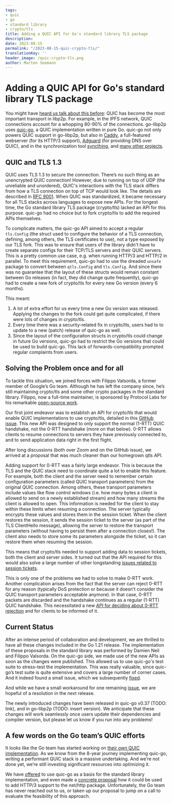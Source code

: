 ```yaml
---
tags:
- quic
- go
- standard library
- crypto/tls
title: Adding a QUIC API for Go's standard library TLS package
description:
date: 2023-08-15
permalink: "/2023-08-15-quic-crypto-tls/"
translationKey: ''
header_image: /quic-crypto-tls.png
author: Marten Seemann
---
```


# Adding a QUIC API for Go's standard library TLS package

You might have [heard us talk about this before](https://www.youtube.com/watch?v=aDHymXQJ4bs): QUIC has become the most important transport in libp2p. For example, in the IPFS network, QUIC connections account for a whopping 80-90% of the connections. go-libp2p uses [quic-go](https://github.com/quic-go/quic-go), a QUIC implementation written in pure Go. quic-go not only powers QUIC support in go-libp2p, but also in [Caddy](https://caddyserver.com/), a full-featured webserver (for its HTTP/3 support), [Adguard](https://github.com/AdguardTeam/AdGuardHome) (for providing DNS over QUIC), and in the synchronization tool [syncthing](https://github.com/syncthing/syncthing/), and [many other projects](https://github.com/quic-go/quic-go#projects-using-quic-go).

## QUIC and TLS 1.3

QUIC uses TLS 1.3 to secure the connection. There’s no such thing as an unencrypted QUIC connection! However, due to running on top of UDP (the unreliable and unordered), QUIC's interactions with the TLS stack differs from how a TLS connection on top of TCP would look like. The details are described in [RFC 9001](https://www.rfc-editor.org/rfc/rfc9001.html). When QUIC was standardized, it became necessary for all TLS stacks across languages to expose new APIs. For the longest time, the Go standard library TLS package (crypto/tls) lacked an API for this purpose. quic-go had no choice but to fork crypto/tls to add the required APIs themselves.

To complicate matters, the quic-go API aimed to accept a regular `tls.Config` (the struct used to configure the behavior of a TLS connection, defining, among others, the TLS certificates to use), not a type exposed by our TLS fork. This was to ensure that users of the library didn't have to create separate configs for their TCP/TLS servers and their QUIC servers. This is a pretty common use case, e.g. when running HTTP/3 and HTTP/2 in parallel. To meet this requirement, quic-go had to use the dreaded `unsafe` package to convert between `qtls.Config` and `tls.Config`. And since there was no guarantee that the layout of these structs would remain constant between Go releases (in fact, they did change quite frequently), quic-go had to create a new fork of crypto/tls for every new Go version (every 6 months).

This meant:

1. A lot of extra effort for us every time a new Go version was released. Applying the changes to the fork could get quite complicated, if there were lots of changes in crypto/tls.
2. Every time there was a security-related fix in crypto/tls, users had to to update to a new (patch) release of quic-go as well.
3. Since the layout of the configuraiton structs in crypto/tls could change in future Go versions, quic-go had to restrict the Go versions that could be used to build quic-go. This lack of forwards-compatibility prompted regular complaints from users.

## Solving the Problem once and for all

To tackle this situation, we joined forces with Filippo Valsorda, a former member of Google’s Go team. Although he has left the company since, he’s still maintaining crypto/tls and some other crypto packages in the standard library. Filippo, now a full-time maintainer, is sponsored by Protocol Labs for his remarkable [open-source work](https://words.filippo.io/full-time-maintainer/).

Our first joint endeavor was to establish an API for crypto/tls that would enable QUIC implementations to use crypto/tls, detailed in this [GitHub issue](https://github.com/golang/go/issues/44886). This new API was designed to only support the normal (1-RTT) QUIC handshake, not the 0-RTT handshake (more on that below). 0-RTT allows clients to resume connections to servers they have previously connected to, and to send application data right in the first flight.

After long discussions (both over Zoom and on the GitHub issue), we arrived at a proposal that was much cleaner than our homegrown qtls API.

Adding support for 0-RTT was a fairly large endeavor. This is because the TLS and the QUIC stack need to coordinate quite a lot to enable this feature. For example, both the client and the server need to remember certain configuration parameters (called QUIC transport parameters) from the original QUIC connection. Among others, these transport parameters include values like flow control windows (i.e. how many bytes a client is allowed to send on a newly established stream) and how many streams the client is allowed to open. This information is needed for the client to stay within these limits when resuming a connection. The server typically encrypts these values and stores them in the session ticket. When the client restores the session, it sends the session ticket to the server (as part of the TLS ClientHello message), allowing the server to restore the transport parameters (without having to persist them after a connection closes!). The client also needs to store some its parameters alongside the ticket, so it can restore them when resuming the session.

This means that crypto/tls needed to support adding data to session tickets, both the client and server sides. It turned out that the API required for this would also solve a large number of other longstanding [issues related to session tickets](https://github.com/golang/go/issues/60105).

This is only one of the problems we had to solve to make 0-RTT work. Another complication arises from the fact that the server can reject 0-RTT for any reason (typically DoS protection or because it doesn’t consider the QUIC transport parameters acceptable anymore). In that case, 0-RTT packets are discarded and the handshake continues as a regular (1-RTT) QUIC handshake. This necessitated a new [API for deciding about 0-RTT rejection](https://github.com/golang/go/issues/60107) and for clients to be informed of it.

## Current Status

After an intense period of collaboration and development, we are thrilled to have all these changes included in the Go 1.21 release. The implementation of these proposals in the standard library was performed by Damien Neil and Filippo Valsorda. On the quic-go side, we made use of the new APIs as soon as the changes were published. This allowed us to use quic-go's test suite to stress-test the implementation. This was really valuable, since quic-go’s test suite is quite extensive and covers a large number of corner cases. And it indeed found a small issue, which we subsequently [fixed](https://go-review.googlesource.com/c/go/+/498215).

And while we have a small workaround for one remaining [issue](https://github.com/golang/go/issues/60506), we are hopeful of a resolution in the next release.

The newly introduced changes have been released in quic-go v0.37 (TODO: link), and in go-libp2p (TODO: insert version). We anticipate that these changes will work seamlessly once users update their dependencies and compiler version, but please let us know if you run into any problems!

## A few words on the Go team’s QUIC efforts

It looks like the Go team has started working on [their own QUIC implementation](https://github.com/golang/go/issues/58547). As we know from the 8-year journey implementing quic-go, writing a performant QUIC stack is a massive undertaking. And we’re not done yet, we’re still investing significant resources into optimizing it. 

We have [offered](https://github.com/golang/go/issues/58547#issuecomment-1463211376) to use quic-go as a basis for the standard library implementation, and even made a [concrete proposal](https://github.com/golang/go/issues/58547#issuecomment-1569583646) how it could be used to add HTTP/3 support to the net/http package. Unfortunately, the Go team has never reached out to us, or taken up our proposal to jump on a call to evaluate the feasibility of this approach.
